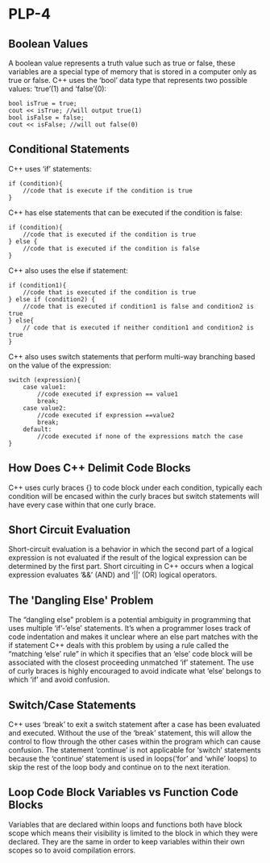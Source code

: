 # PLP-4

## Boolean Values

A boolean value represents a truth value such as true or false, these variables are a special type of memory that is stored in a computer only as true or false. C++ uses the ‘bool’ data type that represents two possible values: ‘true’(1) and ‘false’(0):
```
bool isTrue = true;
cout << isTrue; //will output true(1)
bool isFalse = false;
cout << isFalse; //will out false(0)
```

## Conditional Statements

C++ uses ‘if’ statements:
```
if (condition){
	//code that is execute if the condition is true 
}
```

C++ has else statements that can be executed if the condition is false:
```
if (condition){
	//code that is executed if the condition is true
} else {
	//code that is executed if the condition is false
}
```

C++ also uses the else if statement:
```
if (condition1){
	//code that is executed if the condition is true
} else if (condition2) {
	//code that is executed if condition1 is false and condition2 is true
} else{
 	// code that is executed if neither condition1 and condition2 is true
}
```

C++ also uses switch statements that perform multi-way branching based on the value of the expression:
```
switch (expression){
	case value1:	
		//code executed if expression == value1
		break;
	case value2:
		//code executed if expression ==value2
		break;
	default: 
		//code executed if none of the expressions match the case
}
```
## How Does C++ Delimit Code Blocks

C++ uses curly braces {} to code block under each condition, typically each condition will be encased within the curly braces but switch statements will have every case within that one curly brace.

## Short Circuit Evaluation

Short-circuit evaluation is a behavior in which the second part of a logical expression is not evaluated if the result of the logical expression can be determined by the first part. Short circuiting in C++ occurs when a logical expression evaluates ‘&&’ (AND) and ‘||’ (OR) logical operators.

## The 'Dangling Else' Problem
The “dangling else” problem is a potential ambiguity in programming that uses multiple ‘if’-’else’ statements. It’s when a programmer loses track of code indentation and makes it unclear where an else part matches with the if statement
C++ deals with this problem by using a rule called the “matching ‘else’ rule” in which it specifies that an ‘else’ code block will be associated with the closest proceeding unmatched ‘if’ statement.
 The use of curly braces is highly encouraged to avoid indicate what ‘else’ belongs to which ‘if’ and avoid confusion.

## Switch/Case Statements

C++ uses ‘break’ to exit a switch statement after a case has been evaluated and executed. Without the use of the ‘break’ statement, this will allow the control to flow through the other cases within the program which can cause confusion. The statement ‘continue’ is not applicable for ‘switch’ statements because the ‘continue’ statement is used in loops(‘for’ and ‘while’ loops) to skip the rest of the loop body and continue on to the next iteration.

## Loop Code Block Variables vs Function Code Blocks

Variables that are declared within loops and functions both have block scope which means their visibility is limited to the block in which they were declared. They are the same in order to keep variables within their own scopes so to avoid compilation errors. 



